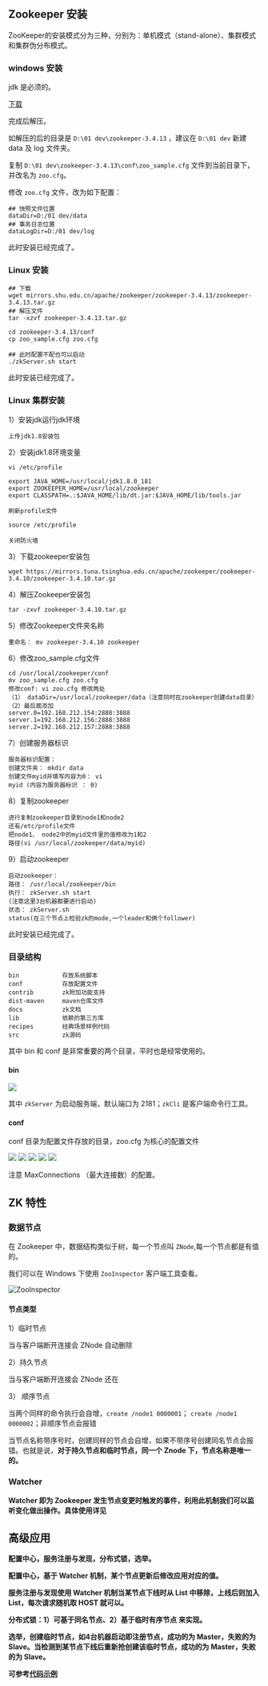 

## Zookeeper 安装

ZooKeeper的安装模式分为三种，分别为：单机模式（stand-alone）、集群模式和集群伪分布模式。

### windows 安装

jdk 是必须的。

[下载](https://www.apache.org/dyn/closer.cgi/zookeeper/) 

完成后解压。

如解压的后的目录是 `D:\01 dev\zookeeper-3.4.13` ，建议在 `D:\01 dev` 新建 data 及 log 文件夹。

复制 `D:\01 dev\zookeeper-3.4.13\conf\zoo_sample.cfg` 文件到当前目录下，并改名为 `zoo.cfg`。

修改 `zoo.cfg` 文件，改为如下配置：

```
## 快照文件位置
dataDir=D:/01 dev/data
## 事务日志位置
dataLogDir=D:/01 dev/log
```

此时安装已经完成了。

### Linux 安装

```shell
## 下载
wget mirrors.shu.edu.cn/apache/zookeeper/zookeeper-3.4.13/zookeeper-3.4.13.tar.gz
## 解压文件
tar -xzvf zookeeper-3.4.13.tar.gz

cd zookeeper-3.4.13/conf
cp zoo_sample.cfg zoo.cfg

## 此时配置不配也可以启动
./zkServer.sh start
```

此时安装已经完成了。

### Linux 集群安装

1）安装jdk运行jdk环境

`上传jdk1.8安装包`

2）安装jdk1.8环境变量

```
vi /etc/profile

export JAVA_HOME=/usr/local/jdk1.8.0_181
export ZOOKEEPER_HOME=/usr/local/zookeeper
export CLASSPATH=.:$JAVA_HOME/lib/dt.jar:$JAVA_HOME/lib/tools.jar

刷新profile文件

source /etc/profile

关闭防火墙
```

3）下载zookeeper安装包

`wget https://mirrors.tuna.tsinghua.edu.cn/apache/zookeeper/zookeeper-3.4.10/zookeeper-3.4.10.tar.gz`

4）解压Zookeeper安装包

`tar -zxvf zookeeper-3.4.10.tar.gz`

5）修改Zookeeper文件夹名称
 
`重命名： mv zookeeper-3.4.10 zookeeper`

6）修改zoo_sample.cfg文件

```
cd /usr/local/zookeeper/conf
mv zoo_sample.cfg zoo.cfg
修改conf: vi zoo.cfg 修改两处
（1） dataDir=/usr/local/zookeeper/data（注意同时在zookeeper创建data目录）
（2）最后面添加
server.0=192.168.212.154:2888:3888
server.1=192.168.212.156:2888:3888
server.2=192.168.212.157:2888:3888
```

7）创建服务器标识
```
服务器标识配置：
创建文件夹： mkdir data
创建文件myid并填写内容为0： vi
myid (内容为服务器标识 ： 0)
```

8）复制zookeeper

```
进行复制zookeeper目录到node1和node2
还有/etc/profile文件
把node1、 node2中的myid文件里的值修改为1和2
路径(vi /usr/local/zookeeper/data/myid)
```

9）启动zookeeper

```
启动zookeeper：
路径： /usr/local/zookeeper/bin
执行： zkServer.sh start
(注意这里3台机器都要进行启动)
状态： zkServer.sh 
status(在三个节点上检验zk的mode,一个leader和俩个follower)
```

此时安装已经完成了。

### 目录结构

```
bin            存放系统脚本
conf           存放配置文件
contrib        zk附加功能支持
dist-maven     maven仓库文件
docs           zk文档
lib            依赖的第三方库
recipes        经典场景样例代码
src            zk源码
```

其中 bin 和 conf 是非常重要的两个目录，平时也是经常使用的。


#### bin

![](https://i.loli.net/2019/02/20/5c6d009de9df4.jpg)

其中 `zkServer` 为启动服务端，默认端口为 2181；`zkCli` 是客户端命令行工具。

#### conf 

conf 目录为配置文件存放的目录，zoo.cfg 为核心的配置文件

![](https://i.loli.net/2019/02/20/5c6d00acbabf9.png)
![](https://i.loli.net/2019/02/20/5c6d00c51cdeb.png)
![](https://i.loli.net/2019/02/20/5c6d00cd6252a.png)
![](https://i.loli.net/2019/02/20/5c6d00d3da7bc.png)
![](https://i.loli.net/2019/02/20/5c6d00db36d50.png)


注意 MaxConnections （最大连接数）的配置。

## ZK 特性

### 数据节点

在 Zookeeper 中，数据结构类似于树，每一个节点叫 `ZNode`,每一个节点都是有值的。

我们可以在 Windows 下使用 `ZooInspector` 客户端工具查看。

![ZooInspector](https://i.imgur.com/jLRsYQX.png)

#### 节点类型

1）临时节点

  当与客户端断开连接会 ZNode 自动删除

2）持久节点
  
  当与客户端断开连接会 ZNode 还在

3） 顺序节点

  当两个同样的命令执行会自增，`create /node1 0000001`； `create /node1 0000002`；非顺序节点会报错

当节点名称带序号时，创建同样的节点会自增，如果不带序号创建同名节点会报错。也就是说，<b>对于持久节点和临时节点，同一个 Znode 下，节点名称是唯一的。<b>


### Watcher

Watcher 即为 Zookeeper 发生节点变更时触发的事件，利用此机制我们可以监听变化做出操作。具体使用详见 

## 高级应用

配置中心，服务注册与发现，分布式锁，选举。

配置中心，基于 Watcher 机制，某个节点更新后修改应用对应的值。

服务注册与发现使用 Watcher 机制当某节点下线时从 List 中移除，上线后则加入 List，每次请求随机取 HOST 就可以。

分布式锁：1）可基于同名节点、2）基于临时有序节点 来实现。

选举，创建临时节点，如4台机器启动即注册节点，成功的为 Master，失败的为 Slave。当检测到某节点下线后重新抢创建该临时节点，成功的为 Master，失败的为 Slave。

可参考[代码示例](https://github.com/pleuvoir/reference-samples/tree/master/zk-sample)
